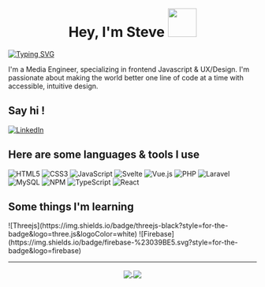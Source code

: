 <h1 align="center">Hey, I'm Steve <img src="https://media.giphy.com/media/hvRJCLFzcasrR4ia7z/giphy.gif" width="58"></h1>

[![Typing SVG](https://readme-typing-svg.herokuapp.com?font=consolas&color=%2353B0FF&size=25&center=true&width=1000&height=35&lines=I'm+from+🇨🇭;I'm+a+web+developper;I'm+a+UX%2FUI+design+enthusiast;I'm+eager+to+learn;I'm+a+digital+marketing+strategist;I'm+a+Media+Engineer)](https://git.io/typing-svg)

<p>
I'm a Media Engineer, specializing in frontend Javascript & UX/Design. I'm passionate about making the world better one line of code at a time with accessible, intuitive design.
</p>

<h2>Say hi !</h2>

  

[![LinkedIn](https://img.shields.io/badge/linkedin-%230077B5.svg?style=for-the-badge&logo=linkedin&logoColor=white)](https://www.linkedin.com/in/steve-mettraux/)



<h2>Here are some languages & tools I use</h2>

<p>
  
![HTML5](https://img.shields.io/badge/html5-%23E34F26.svg?style=for-the-badge&logo=html5&logoColor=white) 
![CSS3](https://img.shields.io/badge/css3-%231572B6.svg?style=for-the-badge&logo=css3&logoColor=white) 
![JavaScript](https://img.shields.io/badge/javascript-%23323330.svg?style=for-the-badge&logo=javascript&logoColor=%23F7DF1E) 
![Svelte](https://img.shields.io/badge/svelte-%23f1413d.svg?style=for-the-badge&logo=svelte&logoColor=white) 
![Vue.js](https://img.shields.io/badge/vuejs-%2335495e.svg?style=for-the-badge&logo=vuedotjs&logoColor=%234FC08D) 
![PHP](https://img.shields.io/badge/php-%23777BB4.svg?style=for-the-badge&logo=php&logoColor=white)
![Laravel](https://img.shields.io/badge/laravel-%23FF2D20.svg?style=for-the-badge&logo=laravel&logoColor=white)
![MySQL](https://img.shields.io/badge/mysql-%2300f.svg?style=for-the-badge&logo=mysql&logoColor=white)
![NPM](https://img.shields.io/badge/NPM-%23000000.svg?style=for-the-badge&logo=npm&logoColor=white)
![TypeScript](https://img.shields.io/badge/typescript-%23007ACC.svg?style=for-the-badge&logo=typescript&logoColor=white) 
![React](https://img.shields.io/badge/react-%2320232a.svg?style=for-the-badge&logo=react&logoColor=%2361DAFB) 

</p>



<h2>Some things I'm learning</h2>
![Threejs](https://img.shields.io/badge/threejs-black?style=for-the-badge&logo=three.js&logoColor=white)
![Firebase](https://img.shields.io/badge/firebase-%23039BE5.svg?style=for-the-badge&logo=firebase) 


<hr>
<p align="center">
  <a href="https://github.com/anuraghazra/github-readme-stats">
    <img align="center" src="https://github-readme-stats.vercel.app/api?username=Smettraux&show_icons=true&theme=vue-dark" />
  </a>
  <a href="https://github.com/anuraghazra/github-readme-stats">
    <img align="center" src="https://github-readme-stats.vercel.app/api/top-langs/?username=Smettraux&langs_count=8&theme=vue-dark" />
  </a>
</p>
